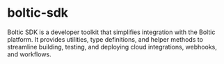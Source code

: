 # boltic-sdk
Boltic SDK is a developer toolkit that simplifies integration with the Boltic platform. It provides utilities, type definitions, and helper methods to streamline building, testing, and deploying cloud integrations, webhooks, and workflows.
